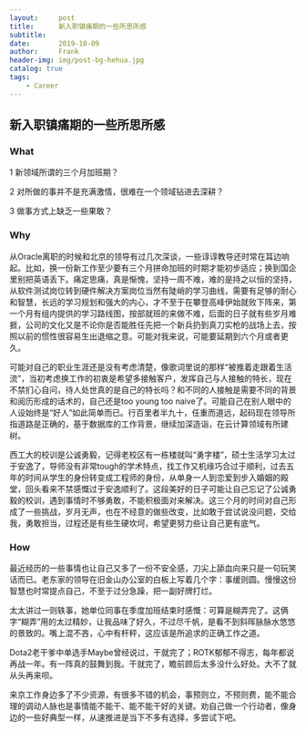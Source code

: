 ```yaml
---
layout:     post
title:      新入职镇痛期的一些所思所感
subtitle:  
date:       2019-10-09
author:     Frank
header-img: img/post-bg-hehua.jpg
catalog: true
tags:
	- Career
---
```


## 新入职镇痛期的一些所思所感


### What

1 新领域所谓的三个月加班期？

2 对所做的事并不是充满激情，很难在一个领域钻进去深耕？

3 做事方式上缺乏一些果敢？

### Why
从Oracle离职的时候和北京的领导有过几次深谈，一些谆谆教导还时常在耳边响起。比如，换一份新工作至少要有三个月拼命加班的时期才能初步适应；换到国企里别把英语丢下。痛定思痛，真是惭愧，坚持一周不难，难的是持之以恒的坚持，从软件测试岗位转到硬件解决方案岗位当然有陡峭的学习曲线，需要有足够的耐心和智慧，长远的学习规划和强大的内心，才不至于在攀登高峰伊始就败下阵来，第一个月有组内提供的学习路线图，按部就班的来做不难，后面的日子就有些岁月难捱，公司的文化又是不论你是否能胜任先把一个新兵扔到真刀实枪的战场上去，按照以前的惯性很容易生出退缩之意。可能对我来说，可能要延期到六个月或者更久。

可能对自己的职业生涯还是没有考虑清楚，像歌词里说的那样“被推着走跟着生活流”，当初考虑换工作的初衷是希望多接触客户，发挥自己与人接触的特长，现在不禁扪心自问，待人处世真的是自己的特长吗？和不同的人接触是需要不同的背景和阅历形成的话术的，自己还是too young too naive了。可能自己在别人眼中的人设始终是“好人”如此简单而已。行百里者半九十，任重而道远，起码现在领导所指道路是正确的，基于数据库的工作背景，继续加深造诣，在云计算领域有所建树。

西工大的校训是公诚勇毅，记得老校区有一栋楼就叫“勇字楼”，硕士生活学习太过于安逸了，导师没有非常tough的学术特点，找工作又机缘巧合过于顺利，过去五年的时间从学生的身份转变成工程师的身份，从单身一人到恋爱到步入婚姻的殿堂，回头看来不禁感慨过于安逸顺利了。这段美好的日子可能让自己忘记了公诚勇毅的校训，遇到事情时不够勇敢，不能积极面对来解决。这三个月的时间对自己形成了一些挑战，岁月无声，也在不经意的做些改变，比如敢于尝试说没问题，交给我，勇敢担当，过程还是有些生硬坎坷，希望更努力些让自己更有底气。

### How
最近经历的一些事情也让自己又多了一份不安全感，刀尖上舔血向来只是一句玩笑话而已。老东家的领导在旧金山办公室的白板上写着几个字：事缓则圆。慢慢这份智慧也时常提点自己，不至于过分急躁，把一副好牌打烂。

太太讲过一则轶事，她单位同事在季度加班结束时感慨：可算是糊弄完了。这俩字“糊弄”用的太过精妙，让我品味了好久，不过尽千帆，是看不到斜晖脉脉水悠悠的景致的。嘴上混不吝，心中有杆秤，这应该是所追求的正确工作之道。

Dota2老干爹中单选手Maybe曾经说过，干就完了；ROTK郁郁不得志，每年都说再战一年。有一阵真的鼓舞到我。干就完了，瞻前顾后太多没什么好处。大不了就从头再来呗。

来京工作身边多了不少资源，有很多不错的机会，事预则立，不预则费，能不能合理的调动人脉也是事情能不能干、能不能干好的关键。劝自己做一个行动者，像身边的一些好典型一样，从速推进是当下不多有选择，多尝试下吧。

